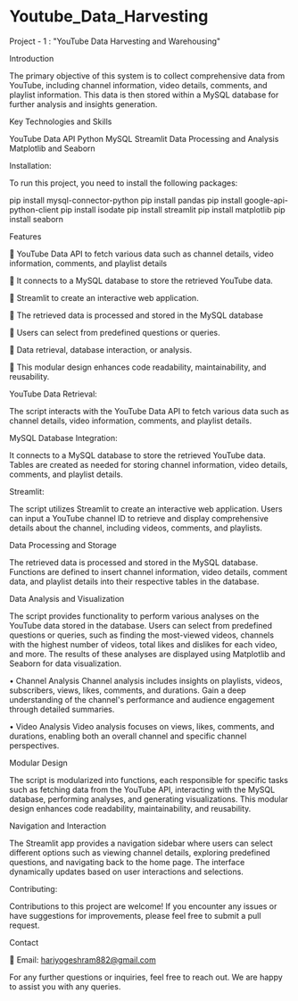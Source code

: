 # Youtube_Data_Harvesting

Project - 1 : "YouTube Data Harvesting and Warehousing"

Introduction

The primary objective of this system is to collect comprehensive data from YouTube, including channel information, video details, comments, and playlist information. This data is then stored within a MySQL database for further analysis and insights generation.

Key Technologies and Skills

YouTube Data API
Python
MySQL
Streamlit
Data Processing and Analysis
Matplotlib and Seaborn

Installation:

To run this project, you need to install the following packages:

pip install mysql-connector-python
pip install pandas
pip install google-api-python-client
pip install isodate
pip install streamlit
pip install matplotlib
pip install seaborn

Features 

 YouTube Data API to fetch various data such as channel details, video information, comments, and playlist details

 It connects to a MySQL database to store the retrieved YouTube data.

 Streamlit to create an interactive web application.

 The retrieved data is processed and stored in the MySQL database

 Users can select from predefined questions or queries.

 Data retrieval, database interaction, or analysis.

 This modular design enhances code readability, maintainability, and reusability.

YouTube Data Retrieval:

The script interacts with the YouTube Data API to fetch various data such as channel details, video information, comments, and playlist details.

MySQL Database Integration:

It connects to a MySQL database to store the retrieved YouTube data. Tables are created as needed for storing channel information, video details, comments, and playlist details.

Streamlit:

The script utilizes Streamlit to create an interactive web application. Users can input a YouTube channel ID to retrieve and display comprehensive details about the channel, including videos, comments, and playlists.

Data Processing and Storage

The retrieved data is processed and stored in the MySQL database. Functions are defined to insert channel information, video details, comment data, and playlist details into their respective tables in the database.

Data Analysis and Visualization

The script provides functionality to perform various analyses on the YouTube data stored in the database. Users can select from predefined questions or queries, such as finding the most-viewed videos, channels with the highest number of videos, total likes and dislikes for each video, and more. The results of these analyses are displayed using Matplotlib and Seaborn for data visualization.

• Channel Analysis Channel analysis includes insights on playlists, videos, subscribers, views, likes, comments, and durations. Gain a deep understanding of the channel's performance and audience engagement through detailed summaries.

• Video Analysis Video analysis focuses on views, likes, comments, and durations, enabling both an overall channel and specific channel perspectives.

Modular Design

The script is modularized into functions, each responsible for specific tasks such as fetching data from the YouTube API, interacting with the MySQL database, performing analyses, and generating visualizations. This modular design enhances code readability, maintainability, and reusability.

Navigation and Interaction

The Streamlit app provides a navigation sidebar where users can select different options such as viewing channel details, exploring predefined questions, and navigating back to the home page. The interface dynamically updates based on user interactions and selections.

Contributing:

Contributions to this project are welcome! If you encounter any issues or have suggestions for improvements, please feel free to submit a pull request.

Contact

📧 Email: hariyogeshram882@gmail.com

For any further questions or inquiries, feel free to reach out. We are happy to assist you with any queries.
